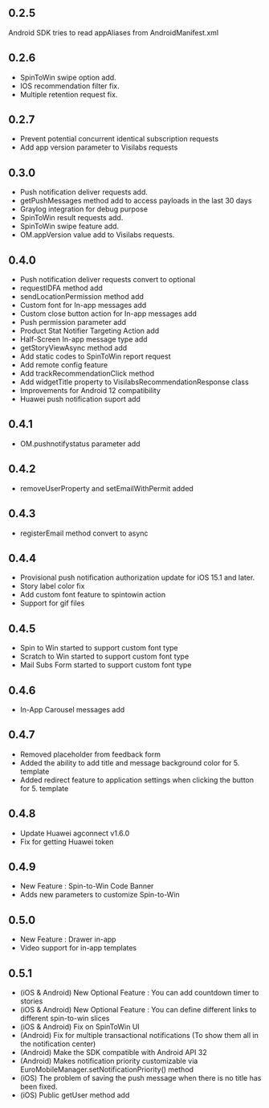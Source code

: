 ## 0.2.5

Android SDK tries to read appAliases from AndroidManifest.xml


## 0.2.6

- SpinToWin swipe option add.
- IOS recommendation filter fix.
- Multiple retention request fix.

## 0.2.7

- Prevent potential concurrent identical subscription requests
- Add app version parameter to Visilabs requests

## 0.3.0

- Push notification deliver requests add.
- getPushMessages method add to access payloads in the last 30 days
- Graylog integration for debug purpose
- SpinToWin result requests add.
- SpinToWin swipe feature add.
- OM.appVersion value add to Visilabs requests.


## 0.4.0

- Push notification deliver requests convert to optional
- requestIDFA method add
- sendLocationPermission method add
- Custom font for In-app messages add
- Custom close button action for In-app messages add
- Push permission parameter add
- Product Stat Notifier Targeting Action add
- Half-Screen In-app message type add
- getStoryViewAsync method add
- Add static codes to SpinToWin report request
- Add remote config feature
- Add trackRecommendationClick method 
- Add widgetTitle property to VisilabsRecommendationResponse class
- Improvements for Android 12 compatibility
- Huawei push notification suport add


## 0.4.1

- OM.pushnotifystatus parameter add


## 0.4.2

- removeUserProperty and setEmailWithPermit added

## 0.4.3

- registerEmail method convert to async

## 0.4.4

- Provisional push notification authorization update for iOS 15.1 and later.
- Story label color fix
- Add custom font feature to spintowin action
- Support for gif files


## 0.4.5
- Spin to Win started to support custom font type
- Scratch to Win started to support custom font type
- Mail Subs Form started to support custom font type

## 0.4.6
- In-App Carousel messages add

## 0.4.7
- Removed placeholder from feedback form
- Added the ability to add title and message background color for 5. template
- Added redirect feature to application settings when clicking the button for 5. template

## 0.4.8
- Update Huawei agconnect v1.6.0
- Fix for getting Huawei token

## 0.4.9
- New Feature : Spin-to-Win Code Banner
- Adds new parameters to customize Spin-to-Win

## 0.5.0
- New Feature : Drawer in-app
- Video support for in-app templates

## 0.5.1
- (iOS & Android) New Optional Feature : You can add countdown timer to stories
- (iOS & Android) New Optional Feature : You can define different links to different spin-to-win slices
- (iOS & Android) Fix on SpinToWin UI
- (Android) Fix for multiple transactional notifications (To show them all in the notification center)
- (Android) Make the SDK compatible with Android API 32
- (Android) Makes notification priority customizable via EuroMobileManager.setNotificationPriority() method
- (iOS) The problem of saving the push message when there is no title has been fixed.
- (iOS) Public getUser method add



